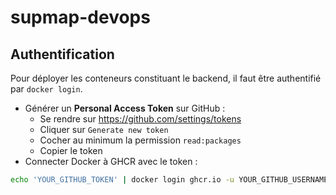 # supmap-devops

## Authentification

Pour déployer les conteneurs constituant le backend, il faut être authentifié par `docker login`.

* Générer un **Personal Access Token** sur GitHub :
   * Se rendre sur https://github.com/settings/tokens
   * Cliquer sur `Generate new token`
   * Cocher au minimum la permission `read:packages`
   * Copier le token
* Connecter Docker à GHCR avec le token :

````bash
echo 'YOUR_GITHUB_TOKEN' | docker login ghcr.io -u YOUR_GITHUB_USERNAME --password-stdin
````
